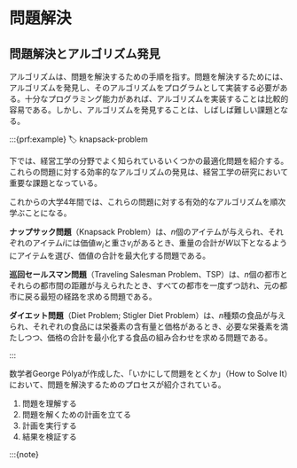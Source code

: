 # 問題解決


## 問題解決とアルゴリズム発見

アルゴリズムは、問題を解決するための手順を指す。問題を解決するためには、アルゴリズムを発見し、そのアルゴリズムをプログラムとして実装する必要がある。十分なプログラミング能力があれば、アルゴリズムを実装することは比較的容易である。しかし、アルゴリズムを発見することは、しばしば難しい課題となる。

:::{prf:example}
:label: knapsack-problem

下では、経営工学の分野でよく知られているいくつかの最適化問題を紹介する。これらの問題に対する効率的なアルゴリズムの発見は、経営工学の研究において重要な課題となっている。

これからの大学4年間では、これらの問題に対する有効的なアルゴリズムを順次学ぶことになる。

**ナップサック問題**（Knapsack Problem）は、$n$個のアイテムが与えられ、それぞれのアイテム$i$には価値$w_i$と重さ$v_i$があるとき、重量の合計が$W$以下となるようにアイテムを選び、価値の合計を最大化する問題である。

**巡回セールスマン問題**（Traveling Salesman Problem、TSP）は、$n$個の都市とそれらの都市間の距離が与えられたとき、すべての都市を一度ずつ訪れ、元の都市に戻る最短の経路を求める問題である。

**ダイエット問題**（Diet Problem; Stigler Diet Problem）は、$n$種類の食品が与えられ、それぞれの食品には栄養素の含有量と価格があるとき、必要な栄養素を満たしつつ、価格の合計を最小化する食品の組み合わせを求める問題である。

:::

数学者George Pólyaが作成した、「いかにして問題をとくか」（How to Solve It）において、問題を解決するためのプロセスが紹介されている。

1. 問題を理解する
2. 問題を解くための計画を立てる
3. 計画を実行する
4. 結果を検証する

:::{note}
